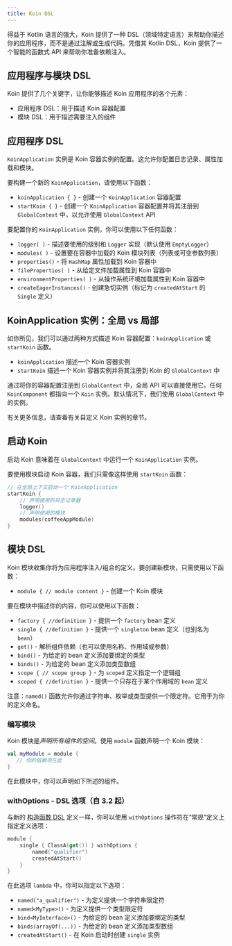 ```yaml
---
title: Koin DSL
---
```


得益于 Kotlin 语言的强大，Koin 提供了一种 DSL（领域特定语言）来帮助你描述你的应用程序，而不是通过注解或生成代码。凭借其 Kotlin DSL，Koin 提供了一个智能的函数式 API 来帮助你准备依赖注入。

## 应用程序与模块 DSL

Koin 提供了几个关键字，让你能够描述 Koin 应用程序的各个元素：

-   应用程序 DSL：用于描述 Koin 容器配置
-   模块 DSL：用于描述需要注入的组件

## 应用程序 DSL

`KoinApplication` 实例是 Koin 容器实例的配置。这允许你配置日志记录、属性加载和模块。

要构建一个新的 `KoinApplication`，请使用以下函数：

*   `koinApplication { }` - 创建一个 `KoinApplication` 容器配置
*   `startKoin { }` - 创建一个 `KoinApplication` 容器配置并将其注册到 `GlobalContext` 中，以允许使用 `GlobalContext` API

要配置你的 `KoinApplication` 实例，你可以使用以下任何函数：

*   `logger( )` - 描述要使用的级别和 `Logger` 实现（默认使用 `EmptyLogger`）
*   `modules( )` - 设置要在容器中加载的 Koin 模块列表（列表或可变参数列表）
*   `properties()` - 将 `HashMap` 属性加载到 Koin 容器中
*   `fileProperties( )` - 从给定文件加载属性到 Koin 容器中
*   `environmentProperties( )` - 从操作系统环境加载属性到 Koin 容器中
*   `createEagerInstances()` - 创建急切实例（标记为 `createdAtStart` 的 `Single` 定义）

## KoinApplication 实例：全局 vs 局部

如你所见，我们可以通过两种方式描述 Koin 容器配置：`koinApplication` 或 `startKoin` 函数。

-   `koinApplication` 描述一个 Koin 容器实例
-   `startKoin` 描述一个 Koin 容器实例并将其注册到 Koin 的 `GlobalContext` 中

通过将你的容器配置注册到 `GlobalContext` 中，全局 API 可以直接使用它。任何 `KoinComponent` 都指向一个 `Koin` 实例。默认情况下，我们使用 `GlobalContext` 中的实例。

有关更多信息，请查看有关自定义 Koin 实例的章节。

## 启动 Koin

启动 Koin 意味着在 `GlobalContext` 中运行一个 `KoinApplication` 实例。

要使用模块启动 Koin 容器，我们只需像这样使用 `startKoin` 函数：

```kotlin
// 在全局上下文启动一个 KoinApplication
startKoin {
    // 声明使用的日志记录器
    logger()
    // 声明使用的模块
    modules(coffeeAppModule)
}
```

## 模块 DSL

Koin 模块收集你将为应用程序注入/组合的定义。要创建新模块，只需使用以下函数：

*   `module { // module content }` - 创建一个 Koin 模块

要在模块中描述你的内容，你可以使用以下函数：

*   `factory { //definition }` - 提供一个 `factory` bean 定义
*   `single { //definition }` - 提供一个 `singleton` bean 定义（也别名为 `bean`）
*   `get()` - 解析组件依赖（也可以使用名称、作用域或参数）
*   `bind()` - 为给定的 bean 定义添加要绑定的类型
*   `binds()` - 为给定的 bean 定义添加类型数组
*   `scope { // scope group }` - 为 `scoped` 定义指定一个逻辑组
*   `scoped { //definition }` - 提供一个只存在于某个作用域的 `bean` 定义

注意：`named()` 函数允许你通过字符串、枚举或类型提供一个限定符。它用于为你的定义命名。

### 编写模块

Koin 模块是*声明所有组件的空间*。使用 `module` 函数声明一个 Koin 模块：

```kotlin
val myModule = module {
   // 你的依赖项在此
}
```

在此模块中，你可以声明如下所述的组件。

### withOptions - DSL 选项（自 3.2 起）

与新的 [构造函数 DSL](./dsl-update.md) 定义一样，你可以使用 `withOptions` 操作符在“常规”定义上指定定义选项：

```kotlin
module {
    single { ClassA(get()) } withOptions { 
        named("qualifier")
        createdAtStart()
    }
}
```

在此选项 `lambda` 中，你可以指定以下选项：

*   `named("a_qualifier")` - 为定义提供一个字符串限定符
*   `named<MyType>()` - 为定义提供一个类型限定符
*   `bind<MyInterface>()` - 为给定的 bean 定义添加要绑定的类型
*   `binds(arrayOf(...))` - 为给定的 bean 定义添加类型数组
*   `createdAtStart()` - 在 Koin 启动时创建 `single` 实例